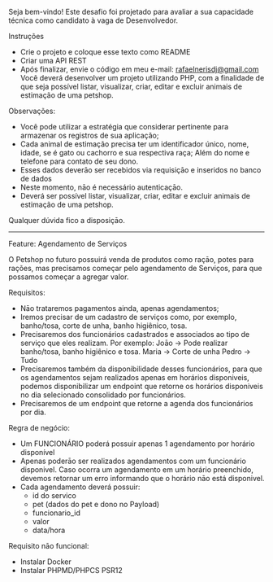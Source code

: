 Seja bem-vindo! Este desafio foi projetado para avaliar a sua capacidade técnica como candidato à vaga de Desenvolvedor.

Instruções
- Crie o projeto e coloque esse texto como README
- Criar uma API REST
- Após finalizar, envie o código em meu e-mail: rafaelnerisdj@gmail.com
  Você deverá desenvolver um projeto utilizando PHP, com a finalidade de que seja possível listar, visualizar, criar, editar e excluir animais de estimação de uma petshop.

Observações:
- Você pode utilizar a estratégia que considerar pertinente para armazenar os registros de sua aplicação;
- Cada animal de estimação precisa ter um identificador único, nome, idade, se é gato ou cachorro e sua respectiva raça; Além do nome e telefone para contato de seu dono.
- Esses dados deverāo ser recebidos via requisiçāo e inseridos no banco de dados
- Neste momento, nāo é necessário autenticaçāo.
- Deverá ser possível listar, visualizar, criar, editar e excluir animais de estimação de uma petshop.


Qualquer dúvida fico a disposiçāo.

---

Feature: Agendamento de Serviços

O Petshop no futuro possuirá venda de produtos como raçāo, potes para rações, mas precisamos começar pelo agendamento de Serviços, para que possamos começar a agregar valor.

Requisitos:
- Nāo trataremos pagamentos ainda, apenas agendamentos;
- Iremos precisar de um cadastro de serviços como, por exemplo, banho/tosa, corte de unha, banho higiênico, tosa.
- Precisaremos dos funcionários cadastrados e associados ao tipo de serviço que eles realizam. Por exemplo:
  Joāo -> Pode realizar banho/tosa, banho higiênico e tosa.
  Maria -> Corte de unha
  Pedro -> Tudo
- Precisaremos também da disponibilidade desses funcionários, para que os agendamentos sejam realizados apenas em horários disponiveis, podemos disponibilizar um endpoint que retorne os horários disponiveis no dia selecionado consolidado por funcionários.
- Precisaremos de um endpoint que retorne a agenda dos funcionários por dia.

Regra de negócio:

- Um FUNCIONÁRIO poderá possuir apenas 1 agendamento por horário disponível
- Apenas poderāo ser realizados agendamentos com um funcionário disponivel. Caso ocorra um agendamento em um horário preenchido, devemos retornar um erro informando que o horário nāo está disponivel.
- Cada agendamento deverá possuir:
    - id do servico
    - pet (dados do pet e dono no Payload)
    - funcionario_id
    - valor
    - data/hora

Requisito nāo funcional:
- Instalar Docker
- Instalar PHPMD/PHPCS PSR12

